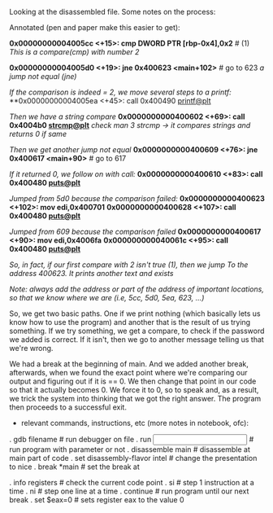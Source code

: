 Looking at the disassembled file. Some notes on the process:

Annotated (pen and paper make this easier to get):

**0x00000000004005cc <+15>:	cmp    DWORD PTR [rbp-0x4],0x2**  # (1)
*This is a compare(cmp) with number 2*

**0x00000000004005d0 <+19>:	jne    0x400623 <main+102>**    # go to 623
*a jump not equal (jne)*

*If the comparison is indeed = 2, we move several steps to a printf:*
**0x00000000004005ea <+45>:	call   0x400490 <printf@plt>

*Then we have a string compare*
**0x0000000000400602 <+69>:	call   0x4004b0 <strcmp@plt>**
*check man 3 strcmp -> it compares strings and returns 0 if same*

*Then we get another jump not equal*
**0x0000000000400609 <+76>:	jne    0x400617 <main+90>**     # go to 617

*If it returned 0, we follow on with call:*
**0x0000000000400610 <+83>:	call   0x400480 <puts@plt>**

*Jumped from 5d0 because the comparison failed:*
**0x0000000000400623 <+102>:	mov    edi,0x400701**
**0x0000000000400628 <+107>:	call   0x400480 <puts@plt>**

*Jumped from 609 because the comparison failed*
**0x0000000000400617 <+90>:	mov    edi,0x4006fa**
**0x000000000040061c <+95>:	call   0x400480 <puts@plt>**


*So, in fact, if our first compare with 2 isn't true (1), then we jump*
*To the address 400623. It prints another text and exists*

*Note: always add the address or part of the address of important*
*locations, so that we know where we are (i.e, 5cc, 5d0, 5ea, 623, ...)*

So, we get two basic paths. One if we print nothing (which basically lets us know how to use the program) and another that is the result of us trying something. If we try something, we get a compare, to check if the password we added is correct. If it isn't, then we go to another message telling us that we're wrong.

We had a break at the beginning of main. And we added another break, afterwards, when we found the exact point where we're comparing our output and figuring out if it is == 0. We then change that point in our code so that it actually becomes 0. We force it to 0, so to speak and, as a result, we trick the system into thinking that we got the right answer. The program then proceeds to a successful exit.


- relevant commands, instructions, etc (more notes in notebook, ofc):

. gdb filename                         # run debugger on file
. run <input>                          # run program with parameter or not
. disassemble main                     # disassemble at main part of code
. set disassembly-flavor intel         # change the presentation to nice
. break *main                          # set the break at <main>
. info registers                       # check the current code point
. si                                   # step 1 instruction at a time
. ni                                   # step one line at a time
. continue                             # run program until our next break
. set $eax=0                           # sets register eax to the value 0


